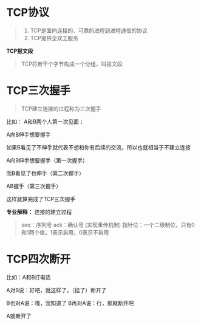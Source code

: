 # TCP协议
> 1. TCP是面向连接的、可靠的进程到进程通信的协议
> 2. TCP提供全双工服务

**TCP报文段**
> TCP将若干个字节构成一个分组，叫报文段

# TCP三次握手
> TCP建立连接的过程称为三次握手

比如： A和B两个人第一次见面；

A向B伸手想要握手

如果B看见了不伸手就代表不想和你有后续的交流，所以也就相当于不建立连接

A向B伸手想要握手（第一次握手）

而B看见了也伸手（第二次握手）

AB握手（第三次握手）

这样就算完成了TCP三次握手


**专业解释：**
连接的建立过程

> seq：序列号
> ack：确认号 (实现重传机制)
> 指针位：一个二级制位，只有0和1两个值，1表示启用，0表示不启用	

# TCP四次断开

比如：A和B打电话

A对B说：好吧，就这样了，（挂了）断开了

B也对A说：哦，我知道了
B再对A说：行，那就断开吧

A就断开了




